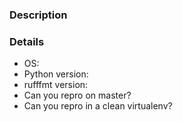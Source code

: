 ### Description



### Details

* OS:
* Python version:
* rufffmt version:
* Can you repro on master?
* Can you repro in a clean virtualenv?
